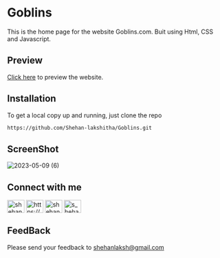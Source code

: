 # Goblins
This is the home page for the website Goblins.com. Buit using Html, CSS and Javascript.
## Preview
<a href='https://shehan-lakshitha.github.io/Goblins/'>Click here</a> to preview the website.

## Installation
To get a local copy up and running, just clone the repo
```bash
https://github.com/Shehan-lakshitha/Goblins.git
```
## ScreenShot

![2023-05-09 (6)](https://github.com/Shehan-lakshitha/Goblins/assets/90453471/e0677e11-e709-4524-82e5-b284a1de2310)

## Connect with me
<p align="left">
<a href="https://linkedin.com/in/shehan-lakshitha" target="blank"><img align="center" src="https://raw.githubusercontent.com/rahuldkjain/github-profile-readme-generator/master/src/images/icons/Social/linked-in-alt.svg" alt="shehan-lakshitha" height="30" width="40" /></a>
<a href="https://stackoverflow.com/users/https://stackoverflow.com/users/20455515/shehan-lakshitha" target="blank"><img align="center" src="https://raw.githubusercontent.com/rahuldkjain/github-profile-readme-generator/master/src/images/icons/Social/stack-overflow.svg" alt="https://stackoverflow.com/users/20455515/shehan-lakshitha" height="30" width="40" /></a>
<a href="https://www.facebook.com/profile.php?id=100008628512280" target="blank"><img align="center" src="https://raw.githubusercontent.com/rahuldkjain/github-profile-readme-generator/master/src/images/icons/Social/facebook.svg" alt="shehan lakshitha" height="30" width="40" /></a>
<a href="https://instagram.com/s_heha_n" target="blank"><img align="center" src="https://raw.githubusercontent.com/rahuldkjain/github-profile-readme-generator/master/src/images/icons/Social/instagram.svg" alt="s_heha_n" height="30" width="40" /></a>
</p>

## FeedBack
Please send your feedback to shehanlaksh@gmail.com
